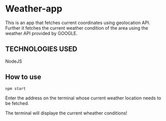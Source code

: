 # Weather-app

This is an app that fetches current coordinates using geolocation API.
Further it fetches the current weather condition of the area using the weather API provided by GOOGLE. 

## TECHNOLOGIES USED

NodeJS

## How to use

```
npm start
```
Enter the address on the terminal whose current weather location needs to be fetched.

The terminal will displaye the current wheather conditions!
